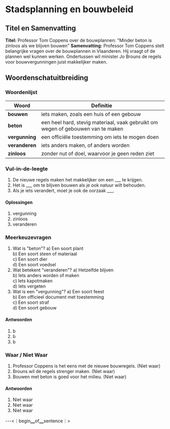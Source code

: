 # Stadsplanning en bouwbeleid

## Titel en Samenvatting
**Titel:** Professor Tom Coppens over de bouwplannen: "Minder beton is zinloos als we blijven bouwen"
**Samenvatting:** Professor Tom Coppens stelt belangrijke vragen over de bouwplannen in Vlaanderen. Hij vraagt of de plannen wel kunnen werken. Ondertussen wil minister Jo Brouns de regels voor bouwvergunningen juist makkelijker maken.

## Woordenschatuitbreiding

### Woordenlijst

| Woord | Definitie |
|-------|-----------|
| **bouwen** | iets maken, zoals een huis of een gebouw |
| **beton** | een heel hard, stevig materiaal, vaak gebruikt om wegen of gebouwen van te maken |
| **vergunning** | een officiële toestemming om iets te mogen doen |
| **veranderen** | iets anders maken, of anders worden |
| **zinloos** | zonder nut of doel, waarvoor je geen reden ziet |

### Vul-in-de-leegte
1. De nieuwe regels maken het makkelijker om een ___ te krijgen.
2. Het is ___ om te blijven bouwen als je ook natuur wilt behouden.
3. Als je iets verandert, moet je ook de oorzaak ___.

#### Oplossingen
1. vergunning
2. zinloos
3. veranderen

### Meerkeuzevragen
1. Wat is "beton"?
   a) Een soort plant  
   b) Een soort steen of materiaal  
   c) Een soort dier  
   d) Een soort voedsel
2. Wat betekent "veranderen"?
   a) Hetzelfde blijven  
   b) Iets anders worden of maken  
   c) Iets kapotmaken  
   d) Iets vergeten
3. Wat is een "vergunning"?
   a) Een soort feest  
   b) Een officieel document met toestemming  
   c) Een soort straf  
   d) Een soort gebouw

#### Antwoorden
1. b
2. b
3. b

### Waar / Niet Waar
1. Professor Coppens is het eens met de nieuwe bouwregels. (Niet waar)
2. Brouns wil de regels strenger maken. (Niet waar)
3. Bouwen met beton is goed voor het milieu. (Niet waar)

#### Antwoorden
1. Niet waar
2. Niet waar
3. Niet waar

---<｜begin▁of▁sentence｜>